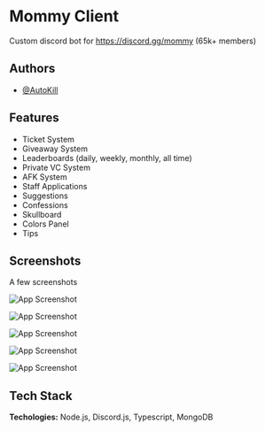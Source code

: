 
# Mommy Client

Custom discord bot for https://discord.gg/mommy (65k+ members)
## Authors

- [@AutoKill](https://www.github.com/autokill)
## Features

- Ticket System
- Giveaway System
- Leaderboards (daily, weekly, monthly, all time)
- Private VC System
- AFK System
- Staff Applications
- Suggestions
- Confessions
- Skullboard
- Colors Panel
- Tips


## Screenshots
A few screenshots

![App Screenshot](https://cdn.discordapp.com/attachments/1207497177912578128/1224300125766029372/ticket_panel.png?ex=661cfd58&is=660a8858&hm=2002cd7a8171a2234419c90f0f7786a08107321844dd7ca08a6a830f85c7e7de&)

![App Screenshot](https://cdn.discordapp.com/attachments/1207497177912578128/1224300123937570888/colors_panel.png?ex=661cfd57&is=660a8857&hm=3b22a20d825a60072fd8b3d19fb7beff0429717969666a72ac79cd097cb281d9&)

![App Screenshot](https://cdn.discordapp.com/attachments/1207497177912578128/1224300442532446208/lb_messages.png?ex=661cfda3&is=660a88a3&hm=e159088841b9ba08aec5c5bd088d52ea4baa73d67a0b0c75e6199fce543ffe4f&)

![App Screenshot](https://cdn.discordapp.com/attachments/1207497177912578128/1224300125279486033/ticket_logs.png?ex=661cfd58&is=660a8858&hm=611a13969ae2cc8f0c7d9c175a9bb94d470f421d06758944d748253a7e59d554&)

![App Screenshot](https://cdn.discordapp.com/attachments/1207497177912578128/1224300124381904936/gw_ended.png?ex=661cfd58&is=660a8858&hm=75d89c6d4fce3a60462609e748ca43fa32d78dc5dd4355ddfa0a1243e6fb1541&)


## Tech Stack

**Techologies:** Node.js, Discord.js, Typescript, MongoDB

